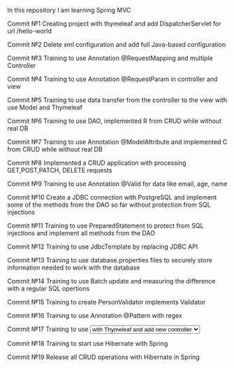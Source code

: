 In this repository I am learning Spring MVC

Commit №1 Creating project with thymeleaf and add DispatcherServlet for url /hello-world

Commit №2 Delete xml configuration and add full Java-based configuration

Commit №3 Training to use Annotation @RequestMapping and multiple Controller

Commit №4 Training to use Annotation @RequestParam in controller and view

Commit №5 Training to use data transfer from the controller to the view with use Model and Thymeleaf

Commit №6 Training to use DAO, implemented R from CRUD while without real DB

Commit №7 Training to use Annotation @ModelAttribute and implemented C from CRUD while without real DB

Commit №8 Implemented a CRUD application with processing GET,POST,PATCH, DELETE requests

Commit №9 Training to use Annotation @Valid for data like email, age, name

Commit №10 Create a JDBC connection with PostgreSQL and implement some of the methods from the DAO so far without protection from SQL injections 

Commit №11 Training to use PreparedStatement to protect from SQL injections and implement all methods from the DAO

Commit №12 Training to use JdbcTemplate by replacing JDBC API

Commit №13 Training to use database.properties files to securely store information needed to work with the database

Commit №14 Training to use Batch update and measuring the difference with a regular SQL opertions

Commit №15 Training to create PersonValidator implements Validator

Commit №16 Training to use Annotation @Pattern with regex

Commit №17 Training to use <select> and <option> with Thymeleaf and add new controller

Commit №18 Training to start use Hibernate with Spring

Commit №19 Release all CRUD operations with Hibernate in Spring 